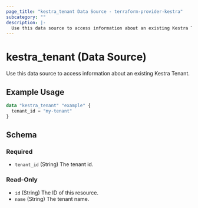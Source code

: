 ```yaml
---
page_title: "kestra_tenant Data Source - terraform-provider-kestra"
subcategory: ""
description: |-
  Use this data source to access information about an existing Kestra Tenant.
---
```


# kestra_tenant (Data Source)

Use this data source to access information about an existing Kestra Tenant.

## Example Usage

```terraform
data "kestra_tenant" "example" {
  tenant_id = "my-tenant"
}
```

<!-- schema generated by tfplugindocs -->
## Schema

### Required

- `tenant_id` (String) The tenant id.

### Read-Only

- `id` (String) The ID of this resource.
- `name` (String) The tenant name.
